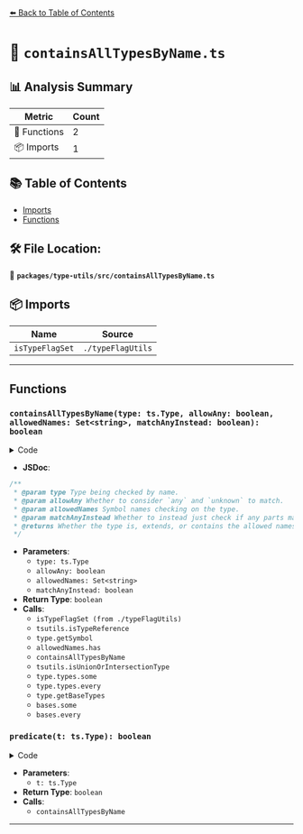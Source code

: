 [⬅️ Back to Table of Contents](../../../index.md)

# 📄 `containsAllTypesByName.ts`

## 📊 Analysis Summary

| Metric | Count |
|--------|-------|
| 🔧 Functions | 2 |
| 📦 Imports | 1 |

## 📚 Table of Contents

- [Imports](#imports)
- [Functions](#functions)

## 🛠️ File Location:
📂 **`packages/type-utils/src/containsAllTypesByName.ts`**

## 📦 Imports

| Name | Source |
|------|--------|
| `isTypeFlagSet` | `./typeFlagUtils` |


---

## Functions

### `containsAllTypesByName(type: ts.Type, allowAny: boolean, allowedNames: Set<string>, matchAnyInstead: boolean): boolean`

<details><summary>Code</summary>

```ts
export function containsAllTypesByName(
  type: ts.Type,
  allowAny: boolean,
  allowedNames: Set<string>,
  matchAnyInstead = false,
): boolean {
  if (isTypeFlagSet(type, ts.TypeFlags.Any | ts.TypeFlags.Unknown)) {
    return !allowAny;
  }

  if (tsutils.isTypeReference(type)) {
    type = type.target;
  }

  const symbol = type.getSymbol();
  if (symbol && allowedNames.has(symbol.name)) {
    return true;
  }

  const predicate = (t: ts.Type): boolean =>
    containsAllTypesByName(t, allowAny, allowedNames, matchAnyInstead);

  if (tsutils.isUnionOrIntersectionType(type)) {
    return matchAnyInstead
      ? type.types.some(predicate)
      : type.types.every(predicate);
  }

  const bases = type.getBaseTypes();

  return (
    bases != null &&
    (matchAnyInstead
      ? bases.some(predicate)
      : bases.length > 0 && bases.every(predicate))
  );
}
```
</details>

- **JSDoc**:
```ts
/**
 * @param type Type being checked by name.
 * @param allowAny Whether to consider `any` and `unknown` to match.
 * @param allowedNames Symbol names checking on the type.
 * @param matchAnyInstead Whether to instead just check if any parts match, rather than all parts.
 * @returns Whether the type is, extends, or contains the allowed names (or all matches the allowed names, if mustMatchAll is true).
 */
```

- **Parameters**:
  - `type: ts.Type`
  - `allowAny: boolean`
  - `allowedNames: Set<string>`
  - `matchAnyInstead: boolean`
- **Return Type**: `boolean`
- **Calls**:
  - `isTypeFlagSet (from ./typeFlagUtils)`
  - `tsutils.isTypeReference`
  - `type.getSymbol`
  - `allowedNames.has`
  - `containsAllTypesByName`
  - `tsutils.isUnionOrIntersectionType`
  - `type.types.some`
  - `type.types.every`
  - `type.getBaseTypes`
  - `bases.some`
  - `bases.every`
### `predicate(t: ts.Type): boolean`

<details><summary>Code</summary>

```ts
(t: ts.Type): boolean =>
    containsAllTypesByName(t, allowAny, allowedNames, matchAnyInstead)
```
</details>

- **Parameters**:
  - `t: ts.Type`
- **Return Type**: `boolean`
- **Calls**:
  - `containsAllTypesByName`

---